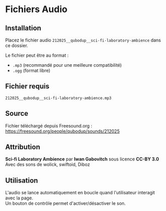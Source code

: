 # Fichiers Audio

## Installation

Placez le fichier audio `212025__qubodup__sci-fi-laboratory-ambience` dans ce dossier.

Le fichier peut être au format :
- `.mp3` (recommandé pour une meilleure compatibilité)
- `.ogg` (format libre)

## Fichier requis

```
212025__qubodup__sci-fi-laboratory-ambience.mp3
```

## Source

Fichier téléchargé depuis Freesound.org :
https://freesound.org/people/qubodup/sounds/212025

## Attribution

**Sci-fi Laboratory Ambience** par **Iwan Gabovitch** sous licence **CC-BY 3.0**  
Avec des sons de wolick, swiftoid, Diboz

## Utilisation

L'audio se lance automatiquement en boucle quand l'utilisateur interagit avec la page.  
Un bouton de contrôle permet d'activer/désactiver le son.